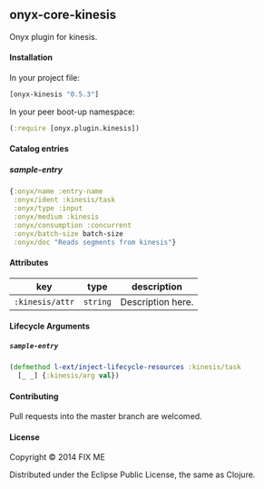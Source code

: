 ## onyx-core-kinesis

Onyx plugin for kinesis.

#### Installation

In your project file:

```clojure
[onyx-kinesis "0.5.3"]
```

In your peer boot-up namespace:

```clojure
(:require [onyx.plugin.kinesis])
```

#### Catalog entries

##### sample-entry

```clojure
{:onyx/name :entry-name
 :onyx/ident :kinesis/task
 :onyx/type :input
 :onyx/medium :kinesis
 :onyx/consumption :concurrent
 :onyx/batch-size batch-size
 :onyx/doc "Reads segments from kinesis"}
```

#### Attributes

|key                           | type      | description
|------------------------------|-----------|------------
|`:kinesis/attr`            | `string`  | Description here.

#### Lifecycle Arguments

##### `sample-entry`

```clojure
(defmethod l-ext/inject-lifecycle-resources :kinesis/task
  [_ _] {:kinesis/arg val})
```

#### Contributing

Pull requests into the master branch are welcomed.

#### License

Copyright © 2014 FIX ME

Distributed under the Eclipse Public License, the same as Clojure.
